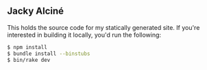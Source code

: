 ## Jacky Alciné

This holds the source code for my statically generated site. If you're
interested in building it locally, you'd run the following:

```sh
$ npm install
$ bundle install --binstubs
$ bin/rake dev
```
